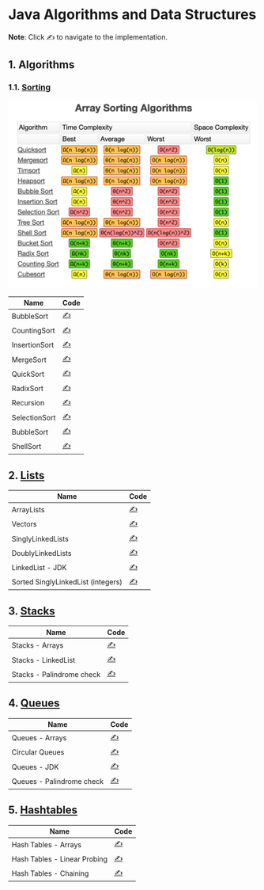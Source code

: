 # Java Algorithms and Data Structures

**Note**: Click :writing_hand: to navigate to the implementation.

## 1. Algorithms

### 1.1. [Sorting](https://github.com/mughees-asif/java-algorithms-datastructures/tree/master/SortAlgorithms)

<p align="center">
    <a href="https://github.com/mughees-asif/java-algorithms-datastructures#11-sorting">
        <img src="/sorting.png">
    </a>
  </p>

|  Name  |  Code  |   
| ------------- | ------------- | 
|  BubbleSort | [:writing_hand:](https://github.com/mughees-asif/java-algorithms-datastructures/blob/master/SortAlgorithms/BubbleSort/src/com/mughees/Main.java)  | 
|  CountingSort | [:writing_hand:](https://github.com/mughees-asif/java-algorithms-datastructures/blob/master/SortAlgorithms/CountingSort/src/com/mughees/Main.java)  |
|  InsertionSort | [:writing_hand:](https://github.com/mughees-asif/java-algorithms-datastructures/blob/master/SortAlgorithms/InsertionSort/src/com/mughees/Main.java)  |
|  MergeSort | [:writing_hand:](https://github.com/mughees-asif/java-algorithms-datastructures/blob/master/SortAlgorithms/MergeSort/src/com/mughees/Main.java)  | 
|  QuickSort | [:writing_hand:](https://github.com/mughees-asif/java-algorithms-datastructures/blob/master/SortAlgorithms/QuickSort/src/com/mughees/Main.java)  |
|  RadixSort | [:writing_hand:](https://github.com/mughees-asif/java-algorithms-datastructures/blob/master/SortAlgorithms/RadixSort/src/com/mughees/Main.java)  |
|  Recursion | [:writing_hand:](https://github.com/mughees-asif/java-algorithms-datastructures/blob/master/SortAlgorithms/Recursion/src/com/mughees/Main.java)  |
|  SelectionSort | [:writing_hand:](https://github.com/mughees-asif/java-algorithms-datastructures/blob/master/SortAlgorithms/SelectionSort/src/com/mughees/Main.java)  |
|  BubbleSort | [:writing_hand:](https://github.com/mughees-asif/java-algorithms-datastructures/blob/master/SortAlgorithms/BubbleSort/src/com/mughees/Main.java)  |
|  ShellSort | [:writing_hand:](https://github.com/mughees-asif/java-algorithms-datastructures/blob/master/SortAlgorithms/ShellSort/src/com/mughees/Main.java)  |

## 2. [Lists](https://github.com/mughees-asif/java-algorithms-datastructures/tree/master/Lists)
|  Name  |  Code  |
| ------------- | ------------- |
|  ArrayLists | [:writing_hand:](https://github.com/mughees-asif/java-algorithms-datastructures/blob/master/Lists/ArrayLists/src/com/mughees/Main.java)  |
|  Vectors | [:writing_hand:](https://github.com/mughees-asif/java-algorithms-datastructures/blob/master/Lists/Vectors/src/com/mughees/Main.java)  |
|  SinglyLinkedLists | [:writing_hand:](https://github.com/mughees-asif/java-algorithms-datastructures/blob/master/Lists/SinglyLinkedLists/src/com/mughees/EmployeeLinkedList.java)  |
|  DoublyLinkedLists | [:writing_hand:](https://github.com/mughees-asif/java-algorithms-datastructures/blob/master/Lists/DoublyLinkedLists/src/com/mughees/EmployeeDoublyLinkedList.java)  |
|  LinkedList - JDK | [:writing_hand:](https://github.com/mughees-asif/java-algorithms-datastructures/blob/master/Lists/JDKLinkedList/src/com/mughees/Main.java)  |
|  Sorted SinglyLinkedList (integers) | [:writing_hand:](https://github.com/mughees-asif/java-algorithms-datastructures/blob/master/Lists/ListChallenge2/src/com/mughees/Main.java)  |

## 3. [Stacks](https://github.com/mughees-asif/java-algorithms-datastructures/tree/master/Stacks)
|  Name  |  Code  |
| ------------- | ------------- |
|  Stacks - Arrays | [:writing_hand:](https://github.com/mughees-asif/java-algorithms-datastructures/blob/master/Stacks/StacksArrays/src/com/mughees/ArrayStack.java)  |
|  Stacks - LinkedList | [:writing_hand:](https://github.com/mughees-asif/java-algorithms-datastructures/blob/master/Stacks/StacksLinkedList/src/com/mughees/LinkedStack.java)  |
|  Stacks - Palindrome check | [:writing_hand:](https://github.com/mughees-asif/java-algorithms-datastructures/blob/master/Stacks/StacksChallenge/src/com/mughees/Main.java)  |

## 4. [Queues](https://github.com/mughees-asif/java-algorithms-datastructures/tree/master/Queues)
|  Name  |  Code  |
| ------------- | ------------- |
|  Queues - Arrays | [:writing_hand:](https://github.com/mughees-asif/java-algorithms-datastructures/blob/master/Queues/QueuesArrays/src/com/mughees/ArrayQueue.java)  |
|  Circular Queues | [:writing_hand:](https://github.com/mughees-asif/java-algorithms-datastructures/blob/master/Queues/UpdatedQueuesArrays/src/com/mughees/ArrayQueue.java)  |
|  Queues - JDK | [:writing_hand:](https://github.com/mughees-asif/java-algorithms-datastructures/blob/master/Queues/JDKQueues/src/com/mughees/Main.java)  |
|  Queues - Palindrome check | [:writing_hand:](https://github.com/mughees-asif/java-algorithms-datastructures/blob/master/Queues/QueuesChallenge/src/com/mughees/Main.java)  |

## 5. [Hashtables](https://github.com/mughees-asif/java-algorithms-datastructures/tree/master/HashTables)
|  Name  |  Code  |
| ------------- | ------------- |
|  Hash Tables - Arrays | [:writing_hand:](https://github.com/mughees-asif/java-algorithms-datastructures/blob/master/HashTables/HashTablesArrays/src/com/mughees/SimpleHashtable.java)  |
|  Hash Tables - Linear Probing | [:writing_hand:](https://github.com/mughees-asif/java-algorithms-datastructures/blob/master/HashTables/HashTables-LinearProbing/src/com/mughees/SimpleHashtable.java)  |
|  Hash Tables - Chaining | [:writing_hand:](https://github.com/mughees-asif/java-algorithms-datastructures/blob/master/HashTables/HashTables-Chaining/src/com/mughees/ChainedHashtable.java)  |

